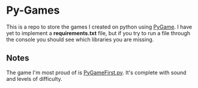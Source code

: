 # Py-Games
This is a repo to store the games I created on python using [PyGame](http://www.pygame.org/). I have yet to implement a **requirements.txt** file, but if you try to run a file through the console you should see which libraries you are missing.

## Notes
The game I'm most proud of is [PyGameFirst.py](https://github.com/mparshorov/Py-Games/blob/master/PyGameFirst.py). It's complete with sound and levels of difficulty.